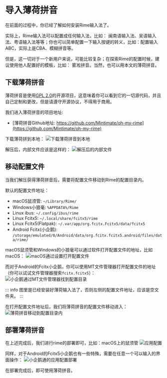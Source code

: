 # 导入薄荷拼音
在前面的过程中，你已经了解如何安装Rime输入法了。

实际上，Rime输入法可以配置成任何输入法，比如： 闽南语输入法、吴语输入法、粤语输入法等等；你也可以简单配置一下输入按键的转义，比如：配置输入ABC，实际上是CBA、模糊拼音等。

但是，这一切对于一个新用户来说，可能比较复杂；在探索Rime的配置时候，建议使用他人配置好的模板，比如： 雾凇拼音。当然，也可以用本文的薄荷拼音。

## 下载薄荷拼音
薄荷拼音是使用[GPL 2.0](https://github.com/Mintimate/oh-my-rime/blob/main/LICENSE)的开源项目，这意味着你可以看到它的一切源代码，并且自己定制和更改，但是请遵守开源协议，不得用于商用。

我们进入薄荷拼音的项目地址: 
- [薄荷拼音Github地址: https://github.com/Mintimate/oh-my-rime](https://github.com/Mintimate/oh-my-rime)

下载薄荷拼到本地：
![下载薄荷拼音到本地](/image/guide/downloadMintPinyin.webp)

解压后，内部文件应该是这样的：
![解压后的内部文件](/image/guide/unzipMintPinyin.webp)


## 移动配置文件
当我们解压获得薄荷拼音后，需要将配置文件移动到Rime的配置目录内。

默认的配置文件地址：
- macOS鼠须管: `~/Library/Rime/`
- Windows小狼毫: `%APPDATA%/Rime`
- Linux ibus: `~/.config/ibus/rime`
- Linux Fcitx5: `~/.local/share/fcitx5/rime`
- Linux Fcitx5(Flatpak): `~/.var/app/org.fcitx.Fcitx5/data/fcitx5`
- Android Fcitx(小企鹅): `/storage/emulated/0/Android/data/org.fcitx.fcitx5.android/files/data/rime/`

macOS鼠须管和Windows的小狼毫可以通过软件打开配置文件的地址，比如macOS：
![macOS通过设置打开配置文件](/image/guide/openConfigDirByApp.webp)

而对于Android的Fcitx小企鹅，你可以使用MT文件管理器打开配置文件的地址（你可以试试文件管理器搜索`fcitx.fcitx5`）：
![小企鹅通过MT文件管理器找到配置目录](/image/guide/fcitxAndroidSearchFile.webp)

::: info
图里是已经安装好薄荷输入法了，否则左侧的配置文件地址，应该是空文件夹。
:::

在打开配置文件地址后，我们将薄荷拼音的配置文件移动进入：
![薄荷拼音移动到配置目录内](/image/guide/moveMintPinyinToConfigDir.webp)

## 部署薄荷拼音
在上述完成后，我们进行rime的部署即可，比如：macOS上的鼠须管
![应用配置](/image/guide/applyConfig.webp)

同样，对于Android的Fcitx5小企鹅也有一些特殊，需要在任意一个可以输入的界面操作：
![小企鹅通的应用配置部署](/image/guide/fcitxAndroidDeploy.webp)

在部署完成后，即可使用薄荷拼音。